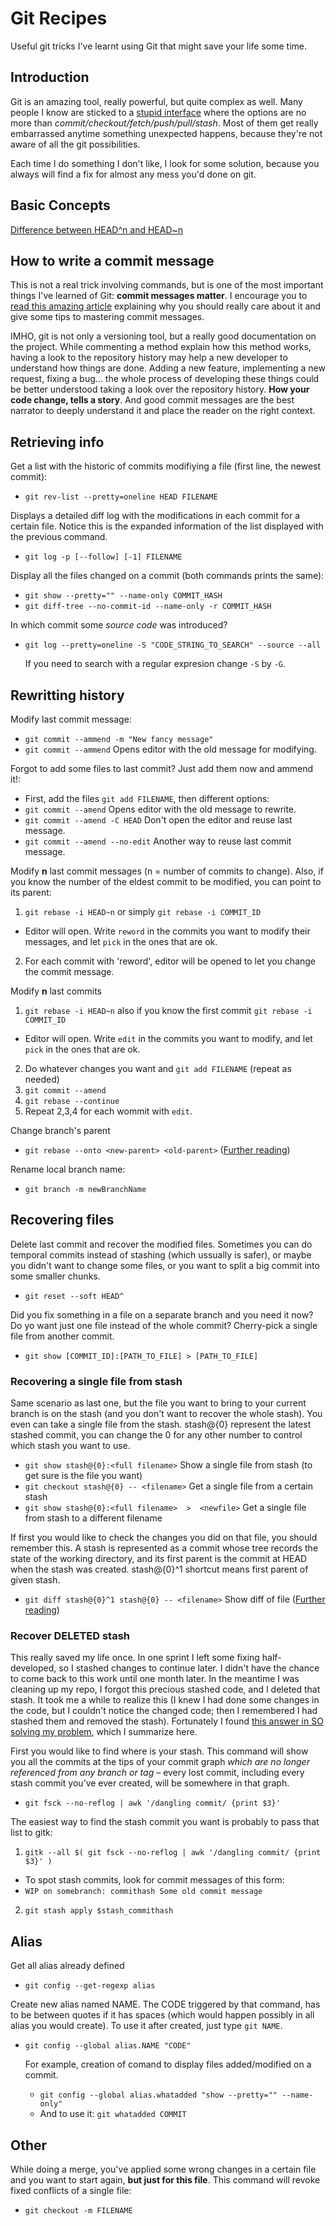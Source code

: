 # Git Recipes
Useful git tricks I've learnt using Git that might save your life some time.

## Introduction
Git is an amazing tool, really powerful, but quite complex as well. Many people I know are sticked to a [stupid interface][itbwtcl] where the options are no more than *commit/checkout/fetch/push/pull/stash*. Most of them get really embarrassed anytime something unexpected happens, because they're not aware of all the git possibilities.

Each time I do something I don't like, I look for some solution, because you always will find a fix for almost any mess you'd done on git.

## Basic Concepts

[Difference between HEAD^n and HEAD~n][headsdiff]

## How to write a commit message
This is not a real trick involving commands, but is one of the most important things I've learned of Git: **commit messages matter**. I encourage you to [read this amazing article][gitcommit] explaining why you should really care about it and give some tips to mastering commit messages.

IMHO, git is not only a versioning tool, but a really good documentation on the project. While commenting a method explain how this method works, having a look to the repository history may help a new developer to understand how things are done. Adding a new feature, implementing a new request, fixing a bug... the whole process of developing these things could be better understood taking a look over the repository history. **How your code change, tells a story**. And good commit messages are the best narrator to deeply understand it and place the reader on the right context.

## Retrieving info

Get a list with the historic of commits modifiying a file (first line, the newest commit):

* `git rev-list --pretty=oneline HEAD FILENAME`

Displays a detailed diff log with the modifications in each commit for a certain file. Notice this is the expanded information of the list displayed with the previous command.

* `git log -p [--follow] [-1] FILENAME`

Display all the files changed on a commit (both commands prints the same):

* `git show --pretty="" --name-only COMMIT_HASH`
* `git diff-tree --no-commit-id --name-only -r COMMIT_HASH`

In which commit some *source code* was introduced?

 * `git log --pretty=oneline -S "CODE_STRING_TO_SEARCH" --source --all`
 
     If you need to search with a regular expresion change `-S` by `-G`.

## Rewritting history
Modify last commit message:

* `git commit --ammend -m "New fancy message"`
* `git commit --ammend` Opens editor with the old message for modifying.

Forgot to add some files to last commit? Just add them now and ammend it!:

* First, add the files `git add FILENAME`, then different options:
 * `git commit --amend` Opens editor with the old message to rewrite.
 * `git commit --amend -C HEAD` Don't open the editor and reuse last message.
 * `git commit --amend --no-edit` Another way to reuse last commit message.

Modify **n** last commit messages (n = number of commits to change). Also, if you know the number of the eldest commit to be modified, you can point to its parent:

1. `git rebase -i HEAD~n` or simply `git rebase -i COMMIT_ID `
  * Editor will open. Write `reword` in the commits you want to modify their messages, and let `pick` in the ones that are ok.
2. For each commit with 'reword', editor will be opened to let you change the commit message.

Modify **n** last commits  

1. `git rebase -i HEAD~n` also if you know the first commit `git rebase -i COMMIT_ID`
  * Editor will open. Write `edit` in the commits you want to modify, and let `pick` in the ones that are ok.
2. Do whatever changes you want and `git add FILENAME` (repeat as needed)
3. `git commit --amend` 
4. `git rebase --continue`
5. Repeat 2,3,4 for each wommit with `edit`.

Change branch's parent

* `git rebase --onto <new-parent> <old-parent>` ([Further reading][change-parents])

Rename local branch name:

* `git branch -m newBranchName`

## Recovering files
Delete last commit and recover the modified files. Sometimes you can do temporal commits instead of stashing (which ussually is safer), or maybe you didn't want to change some files, or you want to split a big commit into some smaller chunks.

* `git reset --soft HEAD^`

Did you fix something in a file on a separate branch and you need it now? Do yo want just one file instead of the whole commit? Cherry-pick a single file from another commit.

* `git show [COMMIT_ID]:[PATH_TO_FILE] > [PATH_TO_FILE]`

### Recovering a single file from stash
Same scenario as last one, but the file you want to bring to your current branch is on the stash (and you don't want to recover the whole stash). You even can take a single file from the stash. stash@{0} represent the latest stashed commit, you can change the 0 for any other number to control which stash you want to use.

* `git show stash@{0}:<full filename>` Show a single file from stash (to get sure is the file you want)
* `git checkout stash@{0} -- <filename>` Get a single file from a certain stash
* `git show stash@{0}:<full filename>  >  <newfile>` Get a single file from stash to a different filename

If first you would like to check the changes you did on that file, you should remember this. A stash is represented as a commit whose tree records the state of the working directory, and its first parent is the commit at HEAD when the stash was created. stash@{0}^1 shortcut means first parent of given stash. 

* `git diff stash@{0}^1 stash@{0} -- <filename>` Show diff of file ([Further reading][stash-get-file])


### Recover DELETED stash
This really saved my life once. In one sprint I left some fixing half-developed, so I stashed changes to continue later. I didn't have the chance to come back to this work until one month later. In the meantime I was cleaning up my repo, I forgot this precious stashed code, and I deleted that stash. It took me a while to realize this (I knew I had done some changes in the code, but I couldn't notice the changed code; then I remembered I had stashed them and removed the stash). Fortunately I found [this answer in SO solving my problem][stash-restore], which I summarize here.

First you would like to find where is your stash. This command will show you all the commits at the tips of your commit graph *which are no longer referenced from any branch or tag* – every lost commit, including every stash commit you’ve ever created, will be somewhere in that graph.

* `git fsck --no-reflog | awk '/dangling commit/ {print $3}'`

The easiest way to find the stash commit you want is probably to pass that list to gitk:

1. `gitk --all $( git fsck --no-reflog | awk '/dangling commit/ {print $3}' )`
  * To spot stash commits, look for commit messages of this form:
  * `WIP on somebranch: commithash Some old commit message`

2. `git stash apply $stash_commithash`

## Alias
Get all alias already defined

* `git config --get-regexp alias`

Create new alias named NAME. The CODE triggered by that command, has to be between quotes if it has spaces (which would happen possibly in all alias you would create). To use it after created, just type `git NAME`.

* `git config --global alias.NAME "CODE"`

	For example, creation of comand to display files added/modified on a commit.

	* `git config --global alias.whatadded "show --pretty="" --name-only"`
	* And to use it: `git whatadded COMMIT`


## Other

While doing a merge, you've applied some wrong changes in a certain file and you want to start again, **but just for this file**. This command will revoke fixed conflicts of a single file:

* `git checkout -m FILENAME`




[itbwtcl]: http://www.cryptonomicon.com/beginning.html
[gitcommit]: http://chris.beams.io/posts/git-commit/
[headsdiff]: http://stackoverflow.com/questions/2221658/whats-the-difference-between-head-and-head-in-git
[change-parents]: http://stackoverflow.com/questions/3810348/setting-git-parent-pointer-to-a-different-parent
[stash-get-file]: http://stackoverflow.com/a/1105666/1516973
[stash-restore]: http://stackoverflow.com/a/91795/1516973